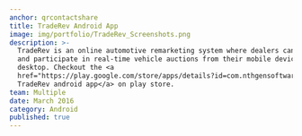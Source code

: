 ```yaml
---
anchor: qrcontactshare
title: TradeRev Android App
image: img/portfolio/TradeRev_Screenshots.png
description: >-
  TradeRev is an online automotive remarketing system where dealers can launch
  and participate in real-time vehicle auctions from their mobile devices or
  desktop. Checkout the <a
  href="https://play.google.com/store/apps/details?id=com.nthgensoftware.traderev.android">
  TradeRev android app</a> on play store.
team: Multiple
date: March 2016
category: Android
published: true
---
```

